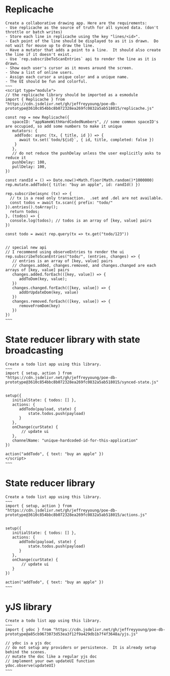 
# Replicache
~~~~
Create a collaborative drawing app. Here are the requirements:
- Use replicache as the source of truth for all synced data. (don't throttle or batch writes)
- Store each line in replicache using the key "lines/<id>".
- Each point of the line should be displayed to as it is drawn.  Do not wait for mouse up to draw the line.
- Have a mutator that adds a point to a line.  It should also create the line if it doesn't exist.
- Use `rep.subscribeToScanEntries` api to render the line as it is drawn.
- Show each user's cursor as it moves around the screen.
- Show a list of online users.
- Assign each cursor a unique color and a unique name.
- The UI should be fun and colorful.
~~~
<script type="module">
// the replicache library should be imported as a esmodule
import { Replicache } from "https://cdn.jsdelivr.net/gh/jeffreyyoung/poe-db-prototype@3610c854bbc8b072328ea269fc0832a5ab518015/replicache.js"

const rep = new Replicache({
   spaceID: "appNameWithHardCodedNumbers", // some common spaceID's are occupied, so add some numbers to make it unique
   mutators: {
    addTodo: async (tx, { title, id }) => {
      await tx.set(`todo/${id}`, { id, title, completed: false })
    }
   },
   // do not reduce the pushDelay unless the user explicitly asks to reduce it
   pushDelay: 100,
   pullDelay: 100,
})

const randId = () => Date.now()+Math.floor(Math.random()*1000000)
rep.mutate.addTodo({ title: "buy an apple", id: randId() })

rep.subscribe(async (tx) => {
  // tx is a read only transaction.  .set and .del are not available.
  const todos = await tx.scan({ prefix: "todo/" }).entries().toArray();
  return todos;
}, (todos) => {
  console.log(todos); // todos is an array of [key, value] pairs
})

const todo = await rep.query(tx => tx.get("todo/123"))


// special new api
// I recommend using observeEntries to render the ui
rep.subscribeToScanEntries("todo/", (entries, changes) => {
   // entries is an array of [key, value] pairs
   // changes.added, changes.removed, and changes.changed are each arrays of [key, value] pairs
   changes.added.forEach(([key, value]) => {
      addToDom(key, value);
   })
   changes.changed.forEach(([key, value]) => {
      addOrUpdateDom(key, value)
   })
   changes.removed.forEach(([key, value]) => {
      removeFromDom(key)
   })
})
~~~
~~~~

# State reducer library with state broadcasting

~~~~
Create a todo list app using this library.
~~~
import { setup, action } from "https://cdn.jsdelivr.net/gh/jeffreyyoung/poe-db-prototype@3610c854bbc8b072328ea269fc0832a5ab518015/synced-state.js"


setup({
   initialState: { todos: [] },
   actions: {
      addTodo(payload, state) {
          state.todos.push(payload)
      }
   },
   onChange(curState) {
       // update ui
   },
   channelName: "unique-hardcoded-id-for-this-application"
})

action("addTodo", { text: "buy an apple" })
</script>
~~~
~~~~


# State reducer library

~~~~
Create a todo list app using this library.
~~~
import { setup, action } from "https://cdn.jsdelivr.net/gh/jeffreyyoung/poe-db-prototype@3610c854bbc8b072328ea269fc0832a5ab518015/actions.js"


setup({
   initialState: { todos: [] },
   actions: {
      addTodo(payload, state) {
          state.todos.push(payload)
      }
   },
   onChange(curState) {
       // update ui
   }
})

action("addTodo", { text: "buy an apple" })
~~~
~~~~

# yJS library

~~~~
Create a todo list app using this library.
~~~
import { ydoc } from "https://cdn.jsdelivr.net/gh/jeffreyyoung/poe-db-prototype@a85cb9673073d53ea3f12f9a429db1b7f4f3648a/yjs.js"

// ydoc is a yjs doc
// do not setup any providers or persistence.  It is already setup behind the scenes.
// mutate the doc like a regular yjs doc
// implement your own updateUI function
ydoc.observe(updateUI)
~~~
~~~~
